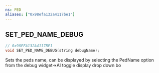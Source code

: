```yaml
---
ns: PED
aliases: ["0x98efa132a4117be1"]
---
```

## SET_PED_NAME_DEBUG

```c
// 0x98EFA132A4117BE1
void SET_PED_NAME_DEBUG(string debugName);
```

Sets the peds name, can be displayed by selecting the PedName option from the debug widget->AI toggle display drop down bo

